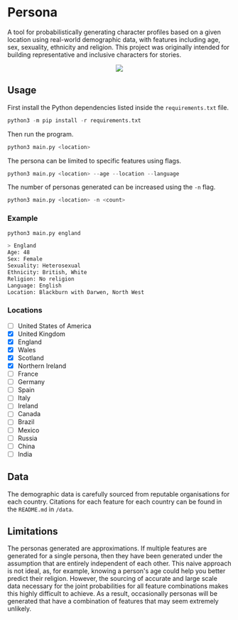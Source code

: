 # Persona

A tool for probabilistically generating character profiles based on a given location using real-world demographic data, with features including age, sex, sexuality, ethnicity and religion. This project was originally intended for building representative and inclusive characters for stories.


<p align="center">
	<img src="https://user-images.githubusercontent.com/41476809/200411754-969a4cc5-12de-4d3d-9189-bd258270cfc6.png">
</p>

## Usage

First install the Python dependencies listed inside the `requirements.txt` file.

```py
python3 -m pip install -r requirements.txt
```

Then run the program.

```py
python3 main.py <location>
```

The persona can be limited to specific features using flags.

```py
python3 main.py <location> --age --location --language
```

The number of personas generated can be increased using the `-n` flag.

```py
python3 main.py <location> -n <count>
```

### Example

```bash
python3 main.py england

> England
Age: 48
Sex: Female
Sexuality: Heterosexual
Ethnicity: British, White
Religion: No religion
Language: English
Location: Blackburn with Darwen, North West
```

### Locations

- [ ] United States of America
- [x] United Kingdom
- [x] England
- [x] Wales
- [x] Scotland
- [x] Northern Ireland
- [ ] France
- [ ] Germany
- [ ] Spain
- [ ] Italy
- [ ] Ireland
- [ ] Canada
- [ ] Brazil
- [ ] Mexico
- [ ] Russia
- [ ] China
- [ ] India

## Data

The demographic data is carefully sourced from reputable organisations for each country. Citations for each feature for each country can be found in the `README.md` in `/data`.

## Limitations

The personas generated are approximations. If multiple features are generated for a single persona, then they have been generated under the assumption that are entirely independent of each other. This naive approach is not ideal, as, for example, knowing a person's age could help you better predict their religion. However, the sourcing of accurate and large scale data necessary for the joint probabilities for all feature combinations makes this highly difficult to achieve. As a result, occasionally personas will be generated that have a combination of features that may seem extremely unlikely.
